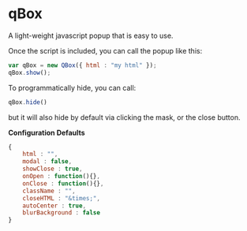qBox
====

A light-weight javascript popup that is easy to use.

Once the script is included, you can call the popup like this:

``` javascript
var qBox = new QBox({ html : "my html" });
qBox.show();
```

To programmatically hide, you can call:

``` javascript
qBox.hide()
```
	
but it will also hide by default via clicking the mask, or the close button.

**Configuration Defaults**

``` javascript
{ 
	html : "",
	modal : false,
	showClose : true,
	onOpen : function(){},
	onClose : function(){},
	className : "",
	closeHTML : "&times;",
	autoCenter : true,
	blurBackground : false
}
```
